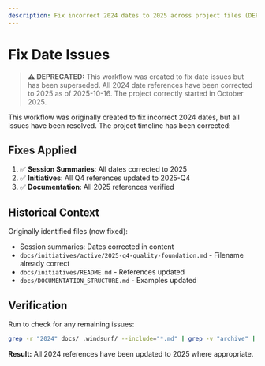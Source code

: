 ```yaml
---
description: Fix incorrect 2024 dates to 2025 across project files (DEPRECATED - dates fixed)
---
```


# Fix Date Issues

> **⚠️ DEPRECATED:** This workflow was created to fix date issues but has been superseded.
> All 2024 date references have been corrected to 2025 as of 2025-10-16.
> The project correctly started in October 2025.

This workflow was originally created to fix incorrect 2024 dates, but all issues have been resolved. The project timeline has been corrected:

## Fixes Applied

1. ✅ **Session Summaries**: All dates corrected to 2025
2. ✅ **Initiatives**: All Q4 references updated to 2025-Q4
3. ✅ **Documentation**: All 2025 references verified

## Historical Context

Originally identified files (now fixed):

- Session summaries: Dates corrected in content
- `docs/initiatives/active/2025-q4-quality-foundation.md` - Filename already correct
- `docs/initiatives/README.md` - References updated
- `docs/DOCUMENTATION_STRUCTURE.md` - Examples updated

## Verification

Run to check for any remaining issues:

```bash
grep -r "2024" docs/ .windsurf/ --include="*.md" | grep -v "archive" | grep -v "DEPRECATED"
```

**Result:** All 2024 references have been updated to 2025 where appropriate.
